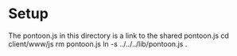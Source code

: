 Setup
=====
The pontoon.js in this directory is a link to the shared pontoon.js
cd client/www/js
rm pontoon.js
ln -s ../../../lib/pontoon.js .